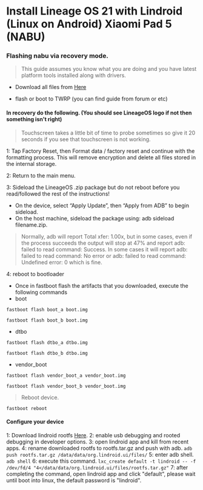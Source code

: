 # Install Lineage OS 21 with Lindroid (Linux on Android) Xiaomi Pad 5 (NABU)

### Flashing nabu via recovery mode.

> This guide assumes you know what you are doing and you have latest platform tools installed along with drivers.

* Download all files from [Here](https://drive.google.com/drive/folders/1iZrJMFk_ekmWKlzR0b3SOqTG0eoVGKpg?usp=sharing)


* flash or boot to TWRP (you can find guide from forum or etc)

#### In recovery do the following. (You should see LineageOS logo if not then something isn't right)
> Touchscreen takes a little bit of time to probe sometimes so give it 20 seconds if you see that touchscreen is not working.

1: Tap Factory Reset, then Format data / factory reset and continue with the formatting process. This will remove encryption and delete all files stored in the internal storage.

2: Return to the main menu.

3: Sideload the LineageOS .zip package but do not reboot before you read/followed the rest of the instructions!
* On the device, select “Apply Update”, then “Apply from ADB” to begin sideload.
* On the host machine, sideload the package using: adb sideload filename.zip.
> Normally, adb will report Total xfer: 1.00x, but in some cases, even if the process succeeds the output will stop at 47% and report adb: failed to read command: Success. In some cases it will report adb: failed to read command: No error or adb: failed to read command: Undefined error: 0 which is fine.

4: reboot to bootloader
* Once in fastboot flash the artifacts that you downloaded, execute the following commands
* boot
  
`fastboot flash boot_a boot.img`

`fastboot flash boot_b boot.img`

* dtbo
  
`fastboot flash dtbo_a dtbo.img`

`fastboot flash dtbo_b dtbo.img`

* vendor_boot
  
`fastboot flash vendor_boot_a vendor_boot.img`

`fastboot flash vendor_boot_b vendor_boot.img`

> Reboot device.

`fastboot reboot`

#### Configure your device
1: Download lindroid rootfs [Here](https://lindroid.org/lindroid.tar.gz).
2: enable usb debugging and rooted debugging in developer options.
3: open lindroid app and kill from recent apps.
4: rename downloaded rootfs to rootfs.tar.gz and push with adb.
`adb push rootfs.tar.gz /data/data/org.lindroid.ui/files/`
5: enter adb shell.
`adb shell`
6: execute this command.
`lxc_create default -t lindroid -- -f /dev/fd/4 "4</data/data/org.lindroid.ui/files/rootfs.tar.gz"`
7: after completing the command, open lindroid app and click "default", please wait until boot into linux, the default password is "lindroid".
